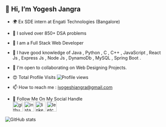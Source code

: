 ## 👋 Hi, I’m Yogesh Jangra 
- 🌍  Ex SDE intern at Engati Technologies (Bangalore) 
- 🚀  I solved over 850+ DSA problems 
- 🧠  I am a Full Stack Web Developer
- 🧠  I have good knowledge of Java , Python , C , C++ , JavaScript , React Js , Express Js , Node Js , DynamoDb , MySQL , Spring Boot .
- 🤝  I'm open to collaborating on Web Designing Projects.
- 😍 Total Profile Visits ![Profile views](https://gpvc.arturio.dev/Yogesh1628)  
- 📫 How to reach me : iyogeshjangra@gmail.com

- 🍁 Follow Me On My Social Handle    
  [<img src="https://img.icons8.com/nolan/240/github.png" alt='github' height='32'>](https://github.com/Yogesh1628) 
  [<img src="https://img.icons8.com/nolan/240/instagram-new.png" alt='instagram' height='32'>](https://www.instagram.com/iyogeshjangra/) 
  [<img src="https://img.icons8.com/nolan/240/linkedin.png" alt='linkedin' height='32'>](https://www.linkedin.com/in/yogesh-jangra-03090a224/) 
  [<img src="https://img.icons8.com/nolan/240/leetcode.png" alt='leetcode' height='32'>](https://leetcode.com/u/Yogesh_007/)

![GitHub stats](https://github-readme-stats.vercel.app/api?username=Yogesh1628&theme=dark&show_icons=true)
